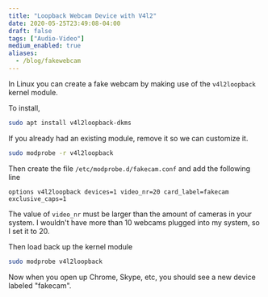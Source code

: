 ```yaml
---
title: "Loopback Webcam Device with V4l2"
date: 2020-05-25T23:49:08-04:00
draft: false
tags: ["Audio-Video"]
medium_enabled: true
aliases:
  - /blog/fakewebcam
---
```


In Linux you can create a fake webcam by making use of the `v4l2loopback` kernel module.

To install,

```bash
sudo apt install v4l2loopback-dkms
```

If you already had an existing module, remove it so we can customize it.

```bash
sudo modprobe -r v4l2loopback
```

Then create the file `/etc/modprobe.d/fakecam.conf` and add the following line

```
options v4l2loopback devices=1 video_nr=20 card_label=fakecam exclusive_caps=1
```

The value of `video_nr` must be larger than the amount of cameras in your system. I wouldn't have more than 10 webcams plugged into my system, so I set it to 20.

Then load back up the kernel module

```bash
sudo modprobe v4l2loopback
```

Now when you open up Chrome, Skype, etc, you should see a new device labeled "fakecam".
